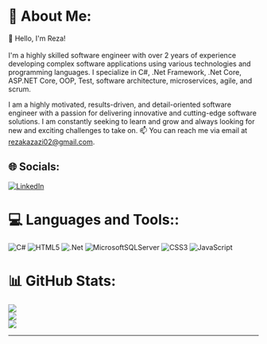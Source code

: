 # 💫 About Me:
👋 Hello, I'm Reza!<br><br>
I'm a highly skilled software engineer with over 2 years of experience developing complex software applications using various technologies and programming languages. I specialize in C#, .Net Framework, .Net Core, ASP.NET Core, OOP, Test,  software architecture, microservices, agile, and scrum.

I am a highly motivated, results-driven, and detail-oriented software engineer with a passion for delivering innovative and cutting-edge software solutions. I am constantly seeking to learn and grow and always looking for new and exciting challenges to take on.
📫 You can reach me via email at rezakazazi02@gmail.com.
## 🌐 Socials:
[![LinkedIn](https://img.shields.io/badge/LinkedIn-%230077B5.svg?logo=linkedin&logoColor=white)](https://linkedin.com/in/rezakazazi2002) 

# 💻 Languages and Tools::
![C#](https://img.shields.io/badge/c%23-%23239120.svg?style=for-the-badge&logo=c-sharp&logoColor=white) ![HTML5](https://img.shields.io/badge/html5-%23E34F26.svg?style=for-the-badge&logo=html5&logoColor=white) ![.Net](https://img.shields.io/badge/.NET-5C2D91?style=for-the-badge&logo=.net&logoColor=white) ![MicrosoftSQLServer](https://img.shields.io/badge/Microsoft%20SQL%20Sever-CC2927?style=for-the-badge&logo=microsoft%20sql%20server&logoColor=white) ![CSS3](https://img.shields.io/badge/css3-%231572B6.svg?style=for-the-badge&logo=css3&logoColor=white) ![JavaScript](https://img.shields.io/badge/javascript-%23323330.svg?style=for-the-badge&logo=javascript&logoColor=%23F7DF1E)
# 📊 GitHub Stats:
![](https://github-readme-stats.vercel.app/api?username=REZAKAZAZI00&theme=dark&hide_border=false&include_all_commits=false&count_private=false)<br/>
![](https://github-readme-streak-stats.herokuapp.com/?user=REZAKAZAZI00&theme=dark&hide_border=false)<br/>
![](https://github-readme-stats.vercel.app/api/top-langs/?username=REZAKAZAZI00&theme=dark&hide_border=false&include_all_commits=false&count_private=false&layout=compact)

---
<!--
**REZAKAZAZI00/REZAKAZAZI00** is a ✨ _special_ ✨ repository because its `README.md` (this file) appears on your GitHub profile.

Here are some ideas to get you started:

- 🔭 I’m currently working on ...
- 🌱 I’m currently learning ...
- 👯 I’m looking to collaborate on ...
- 🤔 I’m looking for help with ...
- 💬 Ask me about ...
- 📫 How to reach me: ...
- 😄 Pronouns: ...
- ⚡ Fun fact: ...
-->
